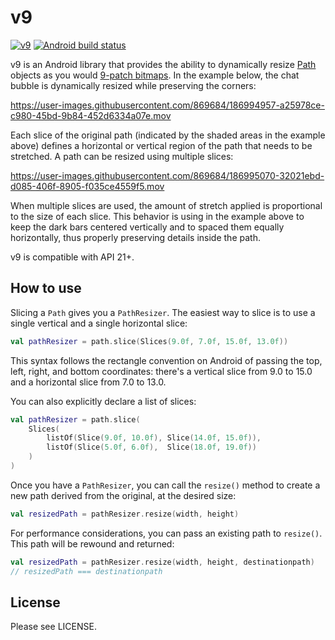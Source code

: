 # v9

[![v9](https://maven-badges.herokuapp.com/maven-central/dev.romainguy/v9/badge.svg?subject=v9)](https://maven-badges.herokuapp.com/maven-central/dev.romainguy/v9)
[![Android build status](https://github.com/romainguy/v9/workflows/Android/badge.svg)](https://github.com/romainguy/v9/actions?query=workflow%3AAndroid)

v9 is an Android library that provides the ability to dynamically resize
[Path](https://developer.android.com/reference/android/graphics/Path) objects as you would
[9-patch bitmaps](https://developer.android.com/studio/write/draw9patch). In the example below,
the chat bubble is dynamically resized while preserving the corners:

https://user-images.githubusercontent.com/869684/186994957-a25978ce-c980-45bd-9b84-452d6334a07e.mov

Each slice of the original path (indicated by the shaded areas in the example above) defines
a horizontal or vertical region of the path that needs to be stretched. A path can be resized
using multiple slices:

https://user-images.githubusercontent.com/869684/186995070-32021ebd-d085-406f-8905-f035ce4559f5.mov

When multiple slices are used, the amount of stretch applied is proportional to the size of
each slice. This behavior is using in the example above to keep the dark bars centered vertically
and to spaced them equally horizontally, thus properly preserving details inside the path.

v9 is compatible with API 21+.

## How to use

Slicing a `Path` gives you a `PathResizer`. The easiest way to slice is to use a single vertical
and a single horizontal slice:

```kotlin
val pathResizer = path.slice(Slices(9.0f, 7.0f, 15.0f, 13.0f))
```

This syntax follows the rectangle convention on Android of passing the top, left, right, and
bottom coordinates: there's a vertical slice from 9.0 to 15.0 and a horizontal slice from 7.0
to 13.0.

You can also explicitly declare a list of slices:

```kotlin
val pathResizer = path.slice(
    Slices(
        listOf(Slice(9.0f, 10.0f), Slice(14.0f, 15.0f)),
        listOf(Slice(5.0f, 6.0f),  Slice(18.0f, 19.0f))
    )
)
```

Once you have a `PathResizer`, you can call the `resize()` method to create a new path
derived from the original, at the desired size:

```kotlin
val resizedPath = pathResizer.resize(width, height)
```

For performance considerations, you can pass an existing path to `resize()`. This path
will be rewound and returned:

```kotlin
val resizedPath = pathResizer.resize(width, height, destinationpath)
// resizedPath === destinationpath
```

## License

Please see LICENSE.
